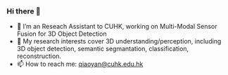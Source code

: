 ### Hi there 👋
- 🔭 I’m an Reseach Assistant to CUHK, working on Multi-Modal Sensor Fusion for 3D Object Detection
- 🌱 My research interests cover 3D understanding/perception, including 3D object detection, semantic segmantation, classification, reconstruction.
- 📫 How to reach me: qiaoyan@cuhk.edu.hk
<!--
**russellyq/russellyq** is a ✨ _special_ ✨ repository because its `README.md` (this file) appears on your GitHub profile.

Here are some ideas to get you started:

- 🔭 I’m currently working on ...
- 🌱 I’m currently learning ...
- 👯 I’m looking to collaborate on ...
- 🤔 I’m looking for help with ...
- 💬 Ask me about ...
- 📫 How to reach me: ...
- 😄 Pronouns: ...
- ⚡ Fun fact: ...
-->
